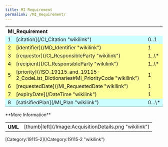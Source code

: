 ```yaml
---
title: MI Requirement
permalink: /MI_Requirement/
---
```


<table class="wikitable">
<tr>
<th align="left" colspan="3">
MI_Requirement

</th>
</tr>
<tr bgcolor="CCFFFF">
<td>
1

</td>
<td>
[citation](/CI_Citation "wikilink")

</td>
<td>
0..1

</td>
</tr>
<tr bgcolor="FFFF99">
<td>
2

</td>
<td>
[identifier](/MD_Identifier "wikilink")

</td>
<td>
1

</td>
</tr>
<tr bgcolor="FFFF99">
<td>
3

</td>
<td>
[requestor](/CI_ResponsibleParty "wikilink")

</td>
<td>
1..\*

</td>
</tr>
<tr bgcolor="FFFF99">
<td>
4

</td>
<td>
[recipient](/CI_ResponsibleParty "wikilink")

</td>
<td>
1..\*

</td>
</tr>
<tr bgcolor="FFFF99">
<td>
5

</td>
<td>
[priority](/ISO_19115_and_19115-2_CodeList_Dictionaries#MI_PriorityCode "wikilink")

</td>
<td>
1

</td>
</tr>
<tr bgcolor="FFFF99">
<td>
6

</td>
<td>
[requestedDate](/MI_RequestedDate "wikilink")

</td>
<td>
1

</td>
</tr>
<tr bgcolor="FFFF99">
<td>
7

</td>
<td>
[expiryDate](/DateTime "wikilink")

</td>
<td>
1

</td>
</tr>
<tr bgcolor="CCFFFF">
<td>
8

</td>
<td>
[satisifiedPlan](/MI_Plan "wikilink")

</td>
<td>
0...\*

</td>
</tr>
</table>
**More Information**

<table class="wikitable">
<tr>
<th>
UML

</th>
<td bgcolor="FFFFFF">
[thumb|left](/Image:AcquisitionDetails.png "wikilink")

</td>
</table>
[Category:19115-2](/Category:19115-2 "wikilink")